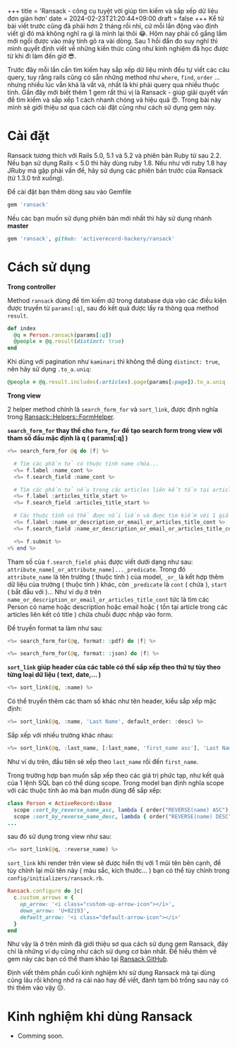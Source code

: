 +++
title = 'Ransack - công cụ tuyệt vời giúp tìm kiếm và sắp xếp dữ liệu đơn giản hơn'
date = 2024-02-23T21:20:44+09:00
draft = false
+++
Kể từ bài viết trước cũng đã phải hơn 2 tháng rồi nhỉ, cứ mỗi lần động vào định viết gì đó mà không nghĩ ra gì là mình lại thôi :joy:. Hôm nay phải cố gắng lắm mới ngồi được vào máy tính gõ ra vài dòng. Sau 1 hồi đắn đo suy nghĩ thì mình quyết định viết về những kiến thức cũng như kinh nghiệm đã học được từ khi đi làm đến giờ :sunglasses:.
 
Trước đây mỗi lần cần tìm kiếm hay sắp xếp dữ liệu mình đều tự viết các câu query, tuy rằng rails cũng có sẵn những method như ```where```, ```find```, ```order``` ... nhưng nhiều lúc vẫn khá là vất vả, nhất là khi phải query qua nhiều thuộc tính. Gần đây mới biết thêm 1 gem rất thú vị là Ransack - giúp giải quyết vấn đề tìm kiếm và sắp xếp 1 cách nhanh chóng và hiệu quả :heart_eyes:. Trong bài này mình sẽ giới thiệu sơ qua cách cài đặt cũng như cách sử dụng gem này.
# Cài đặt

 Ransack tương thích với Rails 5.0, 5.1 và 5.2 và phiên bản Ruby từ sau 2.2. Nếu bạn sử dụng Rails < 5.0 thì hãy dùng ruby 1.8. Nếu như với ruby 1.8 hay JRuby mà gặp phải vấn đề, hãy sử dụng các phiên bản trước của Ransack (từ 1.3.0 trở xuống).

Để cài đặt bạn thêm dòng sau vào Gemfile

```ruby
gem 'ransack'
```
Nếu các bạn muốn sử dụng phiên bản mới nhất thì hãy sử dụng nhánh **master**

```ruby
gem 'ransack', github: 'activerecord-hackery/ransack'
```
# Cách sử dụng
**Trong controller**

Method ```ransack``` dùng để tìm kiếm dữ trong database dựa vào các điều kiện được truyền từ ```params[:q]```, sau đó kết quả được lấy ra thông qua method ```result```.

```ruby
def index
  @q = Person.ransack(params[:q])
  @people = @q.result(distinct: true)
end
```

Khi dùng với pagination như ```kaminari``` thì không thể dùng ```distinct: true```, nên hãy sử dụng ```.to_a.uniq```:

```ruby
@people = @q.result.includes(:articles).page(params[:page]).to_a.uniq
```

**Trong view**

2 helper method chính là ```search_form_for``` và ```sort_link```, được định nghĩa trong [Ransack::Helpers::FormHelper](https://github.com/activerecord-hackery/ransack/blob/master/lib/ransack/helpers/form_helper.rb).

**```search_form_for``` thay thế cho ```form_for``` để tạo search form trong view với tham số đầu mặc định là q ( params[:q] )**

```php
<%= search_form_for @q do |f| %>

  # Tìm các phần tử có thuộc tính name chứa...
  <%= f.label :name_cont %>
  <%= f.search_field :name_cont %>

  # Tìm các phần tử nếu trong các articles liên kết tồn tại article có title chứa...
  <%= f.label :articles_title_start %>
  <%= f.search_field :articles_title_start %>

  # Các thuộc tính có thể được nối liền và được tìm kiếm với 1 giá trị duy nhất.
  <%= f.label :name_or_description_or_email_or_articles_title_cont %>
  <%= f.search_field :name_or_description_or_email_or_articles_title_cont %>

  <%= f.submit %>
<% end %>
```

Tham số của ```f.search_field phải``` được viết dưới dạng như sau: ```attribute_name[_or_attribute_name]..._predicate```. Trong đó ```attribute_name``` là tên trường ( thuộc tính ) của model, ```_or_``` là kết hợp thêm dữ liệu của trường ( thuộc tính ) khác, còn ```_predicate``` là ```cont``` ( chứa ), ```start``` ( bắt đầu với )... Như ví dụ ở trên ```name_or_description_or_email_or_articles_title_cont``` tức là tìm các Person có name hoặc description hoặc email hoặc ( tồn tại article trong các articles liên kết có title ) chứa chuỗi được nhập vào form.

Để truyền format ta làm như sau:

```php
<%= search_form_for(@q, format: :pdf) do |f| %>

<%= search_form_for(@q, format: :json) do |f| %>
```

**```sort_link``` giúp header của các table có thế sắp xếp theo thứ tự tùy theo từng loại dữ liệu ( text, date,... )**

```php
<%= sort_link(@q, :name) %>
```

Có thể truyền thêm các tham số khác như tên header, kiểu sắp xếp mặc định:

```php
<%= sort_link(@q, :name, 'Last Name', default_order: :desc) %>
```

Sắp xếp với nhiều trường khác nhau:

```php
<%= sort_link(@q, :last_name, [:last_name, 'first_name asc'], 'Last Name') %>
```

Như ví dụ trên, đầu tiên sẽ xếp theo ```last_name``` rồi đến ```first_name```.

Trong trường hợp bạn muốn sắp xếp theo các giá trị phức tạp, như kết quả của 1 lệnh SQL bạn có thể dùng scope. Trong model bạn định nghĩa scope với các thuộc tính ảo mà bạn muốn dùng để sắp xếp:

```ruby
class Person < ActiveRecord::Base
  scope :sort_by_reverse_name_asc, lambda { order("REVERSE(name) ASC") }
  scope :sort_by_reverse_name_desc, lambda { order("REVERSE(name) DESC") }
...
```

sau đó sử dụng trong view như sau:

```php
<%= sort_link(@q, :reverse_name) %>
```

```sort_link``` khi render trên view sẽ được hiển thị với 1 mũi tên bên cạnh, để tùy chỉnh lại mũi tên này ( màu sắc, kích thước... ) bạn có thể tùy chỉnh trong  ````config/initializers/ransack.rb````.

```ruby
Ransack.configure do |c|
  c.custom_arrows = {
    up_arrow: '<i class="custom-up-arrow-icon"></i>',
    down_arrow: 'U+02193',
    default_arrow: '<i class="default-arrow-icon"></i>'
  }
end
```
Như vậy là ở trên mình đã giới thiệu sơ qua cách sử dụng gem Ransack, đây chỉ là những ví dụ cũng như cách sử dụng cơ bản nhất. Để hiểu thêm về gem này các bạn có thể tham khảo tại [Ransack GitHub](https://github.com/activerecord-hackery/ransack).

Định viết thêm phần cuối kinh nghiệm khi sử dụng Ransack mà tại dùng cũng lâu rồi không nhớ ra cái nào hay để viết, đành tạm bỏ trống  sau này có thì thêm vào vậy :pensive:.

# Kinh nghiệm khi dùng Ransack
* Comming soon.
